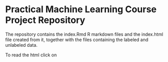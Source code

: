 # Practical Machine Learning Course Project Repository

The repository contains the index.Rmd R markdown files and the index.html file created from it, together with the files containing the labeled and unlabeled data.

To read the html click on 
